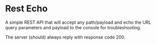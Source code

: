 # Rest Echo

A simple REST API that will accept any path/payload and echo the URL query parameters and payload to the console for troubleshooting.

The server (should) always reply with response code 200.